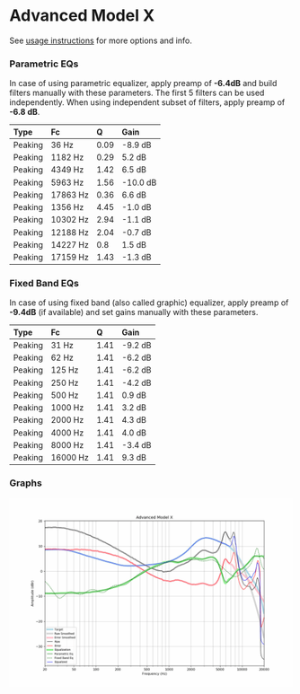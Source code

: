 # Advanced Model X
See [usage instructions](https://github.com/jaakkopasanen/AutoEq#usage) for more options and info.

### Parametric EQs
In case of using parametric equalizer, apply preamp of **-6.4dB** and build filters manually
with these parameters. The first 5 filters can be used independently.
When using independent subset of filters, apply preamp of **-6.8 dB**.

| Type    | Fc       |    Q | Gain     |
|:--------|:---------|:-----|:---------|
| Peaking | 36 Hz    | 0.09 | -8.9 dB  |
| Peaking | 1182 Hz  | 0.29 | 5.2 dB   |
| Peaking | 4349 Hz  | 1.42 | 6.5 dB   |
| Peaking | 5963 Hz  | 1.56 | -10.0 dB |
| Peaking | 17863 Hz | 0.36 | 6.6 dB   |
| Peaking | 1356 Hz  | 4.45 | -1.0 dB  |
| Peaking | 10302 Hz | 2.94 | -1.1 dB  |
| Peaking | 12188 Hz | 2.04 | -0.7 dB  |
| Peaking | 14227 Hz | 0.8  | 1.5 dB   |
| Peaking | 17159 Hz | 1.43 | -1.3 dB  |

### Fixed Band EQs
In case of using fixed band (also called graphic) equalizer, apply preamp of **-9.4dB**
(if available) and set gains manually with these parameters.

| Type    | Fc       |    Q | Gain    |
|:--------|:---------|:-----|:--------|
| Peaking | 31 Hz    | 1.41 | -9.2 dB |
| Peaking | 62 Hz    | 1.41 | -6.2 dB |
| Peaking | 125 Hz   | 1.41 | -6.2 dB |
| Peaking | 250 Hz   | 1.41 | -4.2 dB |
| Peaking | 500 Hz   | 1.41 | 0.9 dB  |
| Peaking | 1000 Hz  | 1.41 | 3.2 dB  |
| Peaking | 2000 Hz  | 1.41 | 4.3 dB  |
| Peaking | 4000 Hz  | 1.41 | 4.0 dB  |
| Peaking | 8000 Hz  | 1.41 | -3.4 dB |
| Peaking | 16000 Hz | 1.41 | 9.3 dB  |

### Graphs
![](./Advanced%20Model%20X.png)